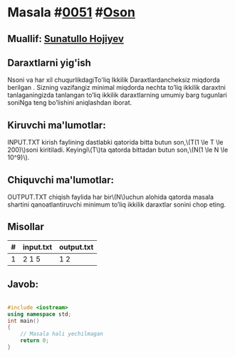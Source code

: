 
<h1>Masala #<a href="https://robocontest.uz/tasks/0051">0051</a> #<a href="https://robocontest.uz/tasks?category=1">Oson</a></h1>
<h2> Muallif: <a href="https://robocontest.uz/profile/sunnat">Sunatullo Hojiyev</a></h2>
<h2>Daraxtlarni yig'ish</h2>
<p>Nsoni va har xil chuqurlikdagiTo'liq Ikkilik Daraxtlardancheksiz miqdorda berilgan . Sizning vazifangiz minimal miqdorda nechta to’liq ikkilik daraxtni tanlaganingizda tanlangan to’liq ikkilik daraxtlarning umumiy barg tugunlari soniNga teng bo’lishini aniqlashdan iborat.</p>
<h2>Kiruvchi ma'lumotlar:</h2>
<p>INPUT.TXT kirish faylining dastlabki qatorida bitta butun son,\(T(1 \le T \le 200)\)soni kiritiladi. Keyingi\(Т\)ta qatorda bittadan butun son,\(N(1 \le N \le 10^9)\).</p>
<h2>Chiquvchi ma'lumotlar:</h2>
<p>OUTPUT.TXT chiqish faylida har bir\(N\)uchun alohida qatorda masala shartini qanoatlantiruvchi minimum to’liq ikkilik daraxtlar sonini chop eting.</p>
<h2>Misollar</h2>
<table>
    <thead>
        <tr>
            <th>#</th>
            <th>input.txt</th>
            <th>output.txt</th>
        </tr>
    </thead>
    <tbody>
            <tr>
                <td>1</td>
                <td>2
1
5</td>
                <td>1
2</td>
            </tr>
    </tbody>
    </table>
    
<h2>Javob:</h2>

######
```cpp
#include <iostream>
using namespace std;
int main()
{
    // Masala hali yechilmagan
    return 0;
}
```
